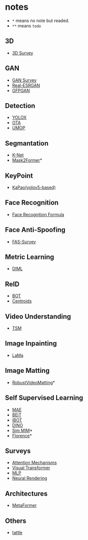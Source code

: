 # notes
- `*` means no note but readed.
- `**` means `todo`

## 3D
- [3D Survey](./3D/3D.md)

## GAN
- [GAN Survey](./GAN/GAN-Survey.md)
- [Real-ESRGAN](./GAN/Real-ESRGAN.md)
- [GFPGAN](./GAN/GFPGAN.md)

## Detection
- [YOLOX](./Detection/YOLOX.md)
- [OTA](./Detection/OTA.md)
- [UMOP](./Detection/UMOP.md)

## Segmantation
- [K-Net](./Segmentation/K-Net.md)
- [Mask2Former](https://paperswithcode.com/paper/masked-attention-mask-transformer-for)\*

## KeyPoint
- [KaPao(yolov5-based)](./KeyPoint/kapao.md)

## Face Recognition
- [Face Recognition Formula](./FaceRecognition/Face_Recognition.md)

## Face Anti-Spoofing
- [FAS-Survey](./FAS/FAS-Survey.md)

## Metric Learning
- [DIML](./Metric/DIML.md)

## ReID
- [BOT](./ReID/BoT.md)
- [Centroids](./ReID/Centroids.md)

## Video Understanding
- [TSM](./Understanding/TSM.md)

## Image Inpainting
- [LaMa](./ImageInpainting/lama.md)

## Image Matting
- [RobustVideoMatting](https://paperswithcode.com/paper/robust-high-resolution-video-matting-with)\*

## Self Supervised Learning
- [MAE](./SelfSupervisedLearning/MAE.md)
- [BEiT](./SelfSupervisedLearning/BEiT.md)
- [IBOT](./SelfSupervisedLearning/IBOT.md)
- [DINO](./SelfSupervisedLearning/DINO.md)
- [Sim MIM](https://arxiv.org/pdf/2111.09886.pdf)\*
- [Florence](https://paperswithcode.com/paper/florence-a-new-foundation-model-for-computer)\*

## Surveys
- [Attention Mechanisms](https://arxiv.org/pdf/2111.07624.pdf)
- [Visual Transformer](https://arxiv.org/pdf/2111.06091v2.pdf) 
- [MLP](https://arxiv.org/pdf/2111.04060v3.pdf)
- [Neural Rendering](https://arxiv.org/pdf/2111.05849v1.pdf)

## Architectures
- [MetaFormer](./Architectures/MetaFormer.md)

## Others
- [tattle](./tattle.md)

